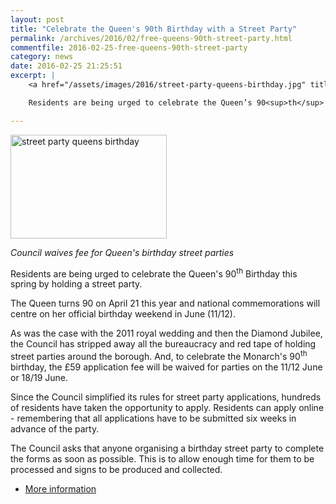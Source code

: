 ```yaml
---
layout: post
title: "Celebrate the Queen's 90th Birthday with a Street Party"
permalink: /archives/2016/02/free-queens-90th-street-party.html
commentfile: 2016-02-25-free-queens-90th-street-party
category: news
date: 2016-02-25 21:25:51
excerpt: |
    <a href="/assets/images/2016/street-party-queens-birthday.jpg" title="See larger version of - street party queens birthday"><img src="/assets/images/2016/street-party-queens-birthday_thumb.jpg" width="150" height="100" alt="street party queens birthday" class="photo right" /></a>

    Residents are being urged to celebrate the Queen’s 90<sup>th</sup> Birthday this spring by holding a street party as Richmond Council waives fee for Queen's birthday street parties.

---
```


<a href="/assets/images/2016/street-party-queens-birthday.jpg" title="See larger version of - street party queens birthday"><img src="/assets/images/2016/street-party-queens-birthday_thumb.jpg" width="250" height="166" alt="street party queens birthday" class="photo right" /></a>

*Council waives fee for Queen's birthday street parties*

Residents are being urged to celebrate the Queen's 90<sup>th</sup> Birthday this spring by holding a street party.

The Queen turns 90 on April 21 this year and national commemorations will centre on her official birthday weekend in June (11/12).

As was the case with the 2011 royal wedding and then the Diamond Jubilee, the Council has stripped away all the bureaucracy and red tape of holding street parties around the borough. And, to celebrate the Monarch's 90<sup>th</sup> birthday, the £59 application fee will be waived for parties on the 11/12 June or 18/19 June.

Since the Council simplified its rules for street party applications, hundreds of residents have taken the opportunity to apply. Residents can apply online - remembering that all applications have to be submitted six weeks in advance of the party.

The Council asks that anyone organising a birthday street party to complete the forms as soon as possible. This is to allow enough time for them to be processed and signs to be produced and collected.

-   [More information](http://www.richmond.gov.uk/street_parties)
